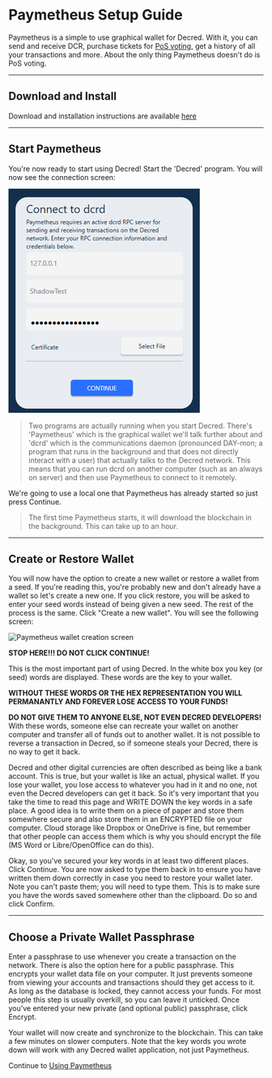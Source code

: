 # **Paymetheus Setup Guide** #

Paymetheus is a simple to use graphical wallet for Decred. With it, you can send and receive DCR, 
purchase tickets for [PoS voting](/mining/proof-of-stake.md), get a history of all your transactions and more.
About the only thing Paymetheus doesn't do is PoS voting.

---

## **Download and Install** ##
Download and installation instructions are available [here](/getting-started/install-guide.md#windows-installer)

---

## **Start Paymetheus** ##
You're now ready to start using Decred! Start the 'Decred' program. You will now see the connection screen:  

![Paymetheus connection screen](../../img/Paymetheus-dcrd-login.png)  

>Two programs are actually running when you start Decred. There's 'Paymetheus' which is the graphical wallet we'll talk further about
>and 'dcrd' which is the communications daemon (pronounced DAY-mon; a program that runs in the background and that does not directly interact
> with a user) that actually talks to the Decred network. This means that you can run dcrd
>on another computer (such as an always on server) and then use Paymetheus to connect to it remotely.

We're going to use a local one that Paymetheus has already started so just press Continue.

> The first time Paymetheus starts, it will download the blockchain in the background. This can take up to an hour.

---

## **Create or Restore Wallet** ##
You will now have the option to create a new wallet or restore a wallet from a seed. If you're reading this, you're probably new and don't 
already have a wallet so let's create a new one. If you click restore, you will be asked to enter your seed words instead of being given a new seed.
The rest of the process is the same. Click "Create a new wallet". You will see the following screen:  

![Paymetheus wallet creation screen](/img/Paymetheus-seed-window.png)  

<i class="fa fa-exclamation-triangle"></i> **STOP HERE!!! DO NOT CLICK CONTINUE!**  

This is the most important part of using Decred. In the white box you key (or seed) words are displayed. These words are the key to your wallet.  

<i class="fa fa-exclamation-triangle"></i> **WITHOUT THESE WORDS OR THE HEX REPRESENTATION YOU WILL PERMANANTLY AND FOREVER LOSE ACCESS TO YOUR FUNDS!**  

**DO NOT GIVE THEM TO ANYONE ELSE, NOT EVEN DECRED DEVELOPERS!** With these words, someone else can recreate your wallet on another computer and transfer
all of funds out to another wallet. It is not possible to reverse a transaction in Decred, so if someone steals your Decred, there is no way to get it back.  

Decred and other digital currencies are often described as being like a bank account. This is true, but your wallet is like an actual, physical wallet.
If you lose your wallet, you lose access to whatever you had in it and no one, not even the Decred developers can get it back. So it's very important
that you take the time to read this page and WRITE DOWN the key words in a safe place. A good idea is to write them on a piece of paper and store them
somewhere secure and also store them in an ENCRYPTED file on your computer. Cloud storage like Dropbox or OneDrive is fine, but remember that other people
can access them which is why you should encrypt the file (MS Word or Libre/OpenOffice can do this).  

Okay, so you've secured your key words in at least two different places. Click Continue. You are now asked to type them back in to ensure you have written 
them down correctly in case you need to restore your wallet later. Note you can't paste them; you will need to type them. 
This is to make sure you have the words saved somewhere other than the clipboard. Do so and click Confirm.

---

## **Choose a Private Wallet Passphrase** ##
Enter a passphrase to use whenever you create a transaction on the network. There is also the option here for a public passphrase. This encrypts your wallet
data file on your computer. It just prevents someone from viewing your accounts and transactions should they get access to it. As long as the database is locked,
they cannot access your funds. For most people this step is usually overkill, so you can leave it unticked.
Once you've entered your new private (and optional public) passphrase, click Encrypt.  

Your wallet will now create and synchronize to the blockchain. This can take a few minutes on slower computers. Note that the key words you wrote down will 
work with any Decred wallet application, not just Paymetheus.

Continue to [Using Paymetheus](using-paymetheus.md)